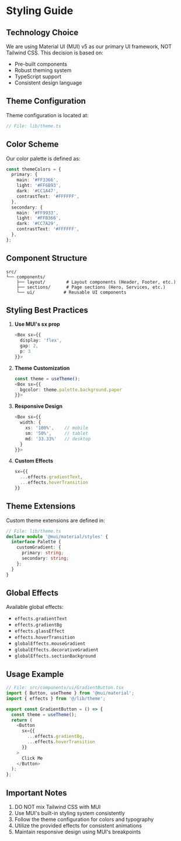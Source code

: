 # Styling Guide

## Technology Choice
We are using Material UI (MUI) v5 as our primary UI framework, NOT Tailwind CSS. This decision is based on:
- Pre-built components
- Robust theming system
- TypeScript support
- Consistent design language

## Theme Configuration
Theme configuration is located at:
```typescript
// File: lib/theme.ts
```

## Color Scheme
Our color palette is defined as:
```typescript
const themeColors = {
  primary: {
    main: '#FF3366',
    light: '#FF6B93',
    dark: '#CC1A47',
    contrastText: '#FFFFFF',
  },
  secondary: {
    main: '#FF9933',
    light: '#FFB366',
    dark: '#CC7A29',
    contrastText: '#FFFFFF',
  },
};
```

## Component Structure
```
src/
└── components/
    ├── layout/        # Layout components (Header, Footer, etc.)
    ├── sections/      # Page sections (Hero, Services, etc.)
    └── ui/           # Reusable UI components
```

## Styling Best Practices
1. **Use MUI's sx prop**
   ```typescript
   <Box sx={{ 
     display: 'flex',
     gap: 2,
     p: 3
   }}>
   ```

2. **Theme Customization**
   ```typescript
   const theme = useTheme();
   <Box sx={{ 
     bgcolor: theme.palette.background.paper
   }}>
   ```

3. **Responsive Design**
   ```typescript
   <Box sx={{
     width: {
       xs: '100%',    // mobile
       sm: '50%',     // tablet
       md: '33.33%'   // desktop
     }
   }}>
   ```

4. **Custom Effects**
   ```typescript
   sx={{
     ...effects.gradientText,
     ...effects.hoverTransition
   }}
   ```

## Theme Extensions
Custom theme extensions are defined in:
```typescript
// File: lib/theme.ts
declare module '@mui/material/styles' {
  interface Palette {
    customGradient: {
      primary: string;
      secondary: string;
    };
  }
}
```

## Global Effects
Available global effects:
- `effects.gradientText`
- `effects.gradientBg`
- `effects.glassEffect`
- `effects.hoverTransition`
- `globalEffects.mouseGradient`
- `globalEffects.decorativeGradient`
- `globalEffects.sectionBackground`

## Usage Example
```typescript
// File: src/components/ui/GradientButton.tsx
import { Button, useTheme } from '@mui/material';
import { effects } from '@/lib/theme';

export const GradientButton = () => {
  const theme = useTheme();
  return (
    <Button
      sx={{
        ...effects.gradientBg,
        ...effects.hoverTransition
      }}
    >
      Click Me
    </Button>
  );
};
```

## Important Notes
1. DO NOT mix Tailwind CSS with MUI
2. Use MUI's built-in styling system consistently
3. Follow the theme configuration for colors and typography
4. Utilize the provided effects for consistent animations
5. Maintain responsive design using MUI's breakpoints 
